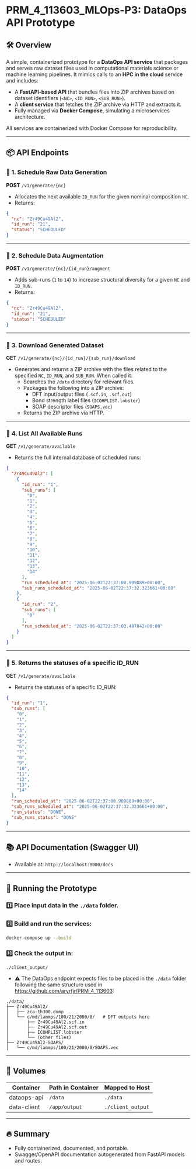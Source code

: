 # PRM_4_113603_MLOps-P3: DataOps API Prototype

## 🛠 Overview

A simple, containerized prototype for a **DataOps API service** that packages and serves raw dataset files used in computational materials science or machine learning pipelines. It mimics calls to an **HPC in the cloud** service and includes:

- A **FastAPI-based API** that bundles files into ZIP archives based on dataset identifiers (`<NC>`, `<ID_RUN>`, `<SUB_RUN>`).
- A **client service** that fetches the ZIP archive via HTTP and extracts it.
- Fully managed via **Docker Compose**, simulating a microservices architecture.

All services are containerized with Docker Compose for reproducibility.

---

## 📦 API Endpoints

### 🔸 **1. Schedule Raw Data Generation**
**POST** `/v1/generate/{nc}`

- Allocates the next available `ID_RUN` for the given nominal composition `NC`.
- Returns:
```json
{
  "nc": "Zr49Cu49Al2",
  "id_run": "21",
  "status": "SCHEDULED"
}
```

---

### 🔸 **2. Schedule Data Augmentation**
**POST** `/v1/generate/{nc}/{id_run}/augment`

- Adds sub-runs (`1` to `14`) to increase structural diversity for a given `NC` and `ID_RUN`.
- Returns:
```json
{
  "nc": "Zr49Cu49Al2",
  "id_run": "21",
  "status": "SCHEDULED"
}
```

---

### 🔸 **3. Download Generated Dataset**
**GET** `/v1/generate/{nc}/{id_run}/{sub_run}/download`

- Generates and returns a ZIP archive with the files related to the specified `NC`, `ID_RUN`, and `SUB_RUN`. When called it:
  - Searches the `/data` directory for relevant files.
  - Packages the following into a ZIP archive:
    - DFT input/output files (`.scf.in`, `.scf.out`)
    - Bond strength label files (`ICOHPLIST.lobster`)
    - SOAP descriptor files (`SOAPS.vec`)
  - Returns the ZIP archive via HTTP.

---

### 🔸 **4. List All Available Runs**
**GET** `/v1/generate/available`

- Returns the full internal database of scheduled runs:
```json
{
  "Zr49Cu49Al2": [
    {
      "id_run": "1",
      "sub_runs": [
        "0",
        "1",
        "2",
        "3",
        "4",
        "5",
        "6",
        "7",
        "8",
        "9",
        "10",
        "11",
        "12",
        "13",
        "14"
      ],
      "run_scheduled_at": "2025-06-02T22:37:00.909889+00:00",
      "sub_runs_scheduled_at": "2025-06-02T22:37:32.323661+00:00"
    },
    {
      "id_run": "2",
      "sub_runs": [
        "0"
      ],
      "run_scheduled_at": "2025-06-02T22:37:03.487842+00:00"
    }
  ]
}
```

---

### 🔸 **5. Returns the statuses of a specific ID_RUN**
**GET** `/v1/generate/available`

- Returns the statuses of a specific ID_RUN:
```json
{
  "id_run": "1",
  "sub_runs": [
    "0",
    "1",
    "2",
    "3",
    "4",
    "5",
    "6",
    "7",
    "8",
    "9",
    "10",
    "11",
    "12",
    "13",
    "14"
  ],
  "run_scheduled_at": "2025-06-02T22:37:00.909889+00:00",
  "sub_runs_scheduled_at": "2025-06-02T22:37:32.323661+00:00",
  "run_status": "DONE",
  "sub_runs_status": "DONE"
}
```

---

## 📚 API Documentation (Swagger UI)
- Available at: `http://localhost:8000/docs`

---

## 🚀 Running the Prototype

### 1️⃣ Place input data in the `./data` folder.

### 2️⃣ Build and run the services:
```bash
docker-compose up --build
```

### 3️⃣ Check the output in:
```
./client_output/
```

- ⚠️ The DataOps endpoint expects files to be placed in the `./data` folder following the same structure used in https://github.com/aryrfjr/PRM_4_113603:
```
./data/
├── Zr49Cu49Al2/
│   ├── zca-th300.dump
│   └── c/md/lammps/100/21/2000/0/   # DFT outputs here
│       ├── Zr49Cu49Al2.scf.in
│       ├── Zr49Cu49Al2.scf.out
│       ├── ICOHPLIST.lobster
│       └── (other files)
├── Zr49Cu49Al2-SOAPS/
│   └── c/md/lammps/100/21/2000/0/SOAPS.vec
```

---

## 📂 Volumes
| Container      | Path in Container | Mapped to Host         |
|----------------|--------------------|------------------------|
| dataops-api    | `/data`            | `./data`               |
| data-client    | `/app/output`      | `./client_output`      |

---

## 🔥 Summary
- Fully containerized, documented, and portable.
- Swagger/OpenAPI documentation autogenerated from FastAPI models and routes.
